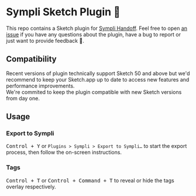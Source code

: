 # Sympli Sketch Plugin 🔸

This repo contains a Sketch plugin for [Sympli Handoff](https://sympli.io/handoff). Feel free to open [an issue](https://github.com/sympli/sympli-sketch-plugin/issues/new/choose) if you have any questions about the plugin, have a bug to report or just want to provide feedback 🙌.

## Compatibility

Recent versions of plugin technically support Sketch 50 and above but we'd recommend to keep your Sketch.app up to date to access new features and performance improvements.  
We're commited to keep the plugin compatible with new Sketch versions from day one.

## Usage

### Export to Sympli

<kbd>Control + Y</kbd> or `Plugins > Sympli > Export to Sympli…` to start the export process, then follow the on-screen instructions.

### Tags

<kbd>Control + T</kbd> or <kbd>Control + Command + T</kbd> to reveal or hide the tags overlay respectively.
